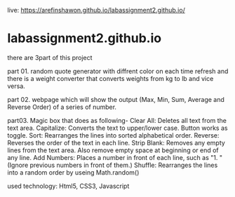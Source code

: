 live: https://arefinshawon.github.io/labassignment2.github.io/
# labassignment2.github.io
there are 3part of this project 

  part 01. random quote generator with diffrent color on each time refresh and there is a weight converter that converts weights from kg to lb and vice versa.
  
  part 02. webpage which will show the output (Max, Min, Sum, Average and Reverse Order) of a series of number.
  
  part03. Magic box that does as following-
    Clear All: Deletes all text from the text area.
    Capitalize: Converts the text to upper/lower case. Button works as toggle.
    Sort: Rearranges the lines into sorted alphabetical order.
    Reverse: Reverses the order of the text in each line.
    Strip Blank: Removes any empty lines from the text area. Also remove empty space at beginning or end of any line.
    Add Numbers: Places a number in front of each line, such as "1. " (Ignore previous numbers in front of them.)
    Shuffle: Rearranges the lines into a random order by useing Math.random()
    
used technology: Html5, CSS3, Javascript
